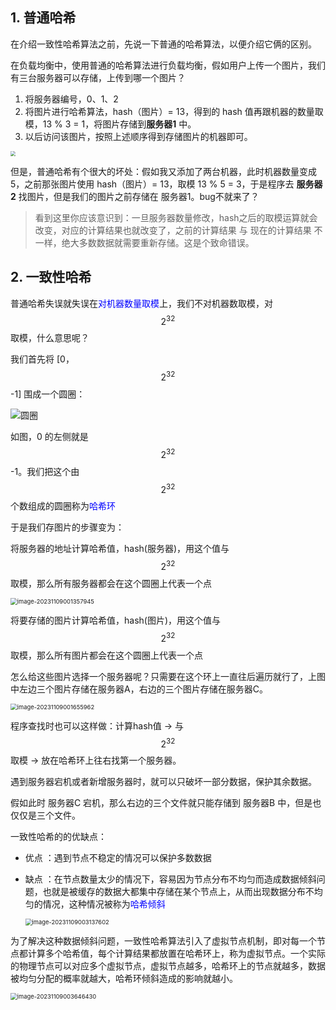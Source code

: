 ## 1. 普通哈希

在介绍一致性哈希算法之前，先说一下普通的哈希算法，以便介绍它俩的区别。

在负载均衡中，使用普通的哈希算法进行负载均衡，假如用户上传一个图片，我们有三台服务器可以存储，上传到哪一个图片？

1. 将服务器编号，0、1、2
2. 将图片进行哈希算法，hash（图片）= 13，得到的 hash 值再跟机器的数量取模，13 % 3 = 1，将图片存储到**服务器1** 中。
3. 以后访问该图片，按照上述顺序得到存储图片的机器即可。

<img src="https://typorehwf.oss-cn-chengdu.aliyuncs.com/42ba360b8045498391e1dac6f84aae53.png" style="zoom: 50%;" />

但是，普通哈希有个很大的坏处：假如我又添加了两台机器，此时机器数量变成 5，之前那张图片使用 hash（图片）= 13，取模 13 % 5 = 3，于是程序去 **服务器2** 找图片，但是我们的图片之前存储在 服务器1。bug不就来了？

>看到这里你应该意识到：一旦服务器数量修改，hash之后的取模运算就会改变，对应的计算结果也就改变了，之前的计算结果 与  现在的计算结果 不一样，绝大多数数据就需要重新存储。这是个致命错误。

## 2. 一致性哈希

普通哈希失误就失误在<font color=Blue>对机器数量取模</font>上，我们不对机器数取模，对 $$2^{32}$$ 取模，什么意思呢？

我们首先将 [0， $$2^{32}$$-1] 围成一个圆圈：

![圆圈](https://typorehwf.oss-cn-chengdu.aliyuncs.com/1dabc6d21275466885e876058dd81d7a.png)



如图，0 的左侧就是 $$2^{32}$$-1。我们把这个由 $$2^{32}$$ 个数组成的圆圈称为<font color=Blue>哈希环</font>

于是我们存图片的步骤变为：

将服务器的地址计算哈希值，hash(服务器)，用这个值与 $$2^{32}$$ 取模，那么所有服务器都会在这个圆圈上代表一个点

<img src="https://typorehwf.oss-cn-chengdu.aliyuncs.com/image-20231109001357945.png" alt="image-20231109001357945" style="zoom: 67%;" />

将要存储的图片计算哈希值，hash(图片)，用这个值与 $$2^{32}$$ 取模，那么所有图片都会在这个圆圈上代表一个点

怎么给这些图片选择一个服务器呢？只需要在这个环上一直往后遍历就行了，上图中左边三个图片存储在服务器A，右边的三个图片存储在服务器C。

<img src="https://typorehwf.oss-cn-chengdu.aliyuncs.com/image-20231109001655962.png" alt="image-20231109001655962" style="zoom:67%;" />

程序查找时也可以这样做：计算hash值 -> 与 $$2^{32}$$ 取模 -> 放在哈希环上往右找第一个服务器。

遇到服务器宕机或者新增服务器时，就可以只破坏一部分数据，保护其余数据。

假如此时 服务器C 宕机，那么右边的三个文件就只能存储到 服务器B 中，但是也仅仅是三个文件。

一致性哈希的的优缺点：

- 优点 ：遇到节点不稳定的情况可以保护多数数据

- 缺点 ：在节点数量太少的情况下，容易因为节点分布不均匀而造成数据倾斜问题，也就是被缓存的数据大都集中存储在某个节点上，从而出现数据分布不均匀的情况，这种情况被称为<font color=Blue>哈希倾斜</font>

    <img src="https://typorehwf.oss-cn-chengdu.aliyuncs.com/image-20231109003137602.png" alt="image-20231109003137602" style="zoom:67%;" />



为了解决这种数据倾斜问题，一致性哈希算法引入了虚拟节点机制，即对每一个节点都计算多个哈希值，每个计算结果都放置在哈希环上，称为虚拟节点。一个实际的物理节点可以对应多个虚拟节点，虚拟节点越多，哈希环上的节点就越多，数据被均匀分配的概率就越大，哈希环倾斜造成的影响就越小。

<img src="https://typorehwf.oss-cn-chengdu.aliyuncs.com/image-20231109003646430.png" alt="image-20231109003646430" style="zoom:67%;" />

  

  

  

  